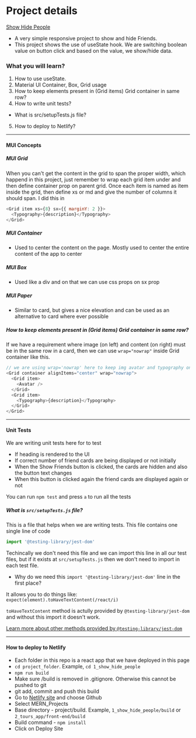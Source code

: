# Project details

[Show Hide People](https://1-show-hide-people-app.netlify.app/)

- A very simple responsive project to show and hide Friends.
- This project shows the use of useState hook. We are switching boolean value on button click and based on the value, we show/hide data.

### What you will learn?

1. How to use useState.
2. Material UI Container, Box, Grid usage
3. How to keep elements present in (Grid items) Grid container in same row?
4. How to write unit tests?

- What is src/setupTests.js file?

5. How to deploy to Netlify?

---

#### MUI Concepts

##### MUI Grid

When you can't get the content in the grid to span the proper width, which happend in this project, just remember to wrap each grid item under <Grid Item> and then define container prop on parent grid. Once each item is named as item inside the grid, then define xs or md and give the number of columns it should span. I did this in

```js
<Grid item xs={8} sx={{ marginY: 2 }}>
  <Typography>{description}</Typography>
</Grid>
```

##### MUI Container

- Used to center the content on the page. Mostly used to center the entire content of the app to center

##### MUI Box

- Used like a div and on that we can use css props on sx prop

##### MUI Paper

- Similar to card, but gives a nice elevation and can be used as an alternative to card where ever possible

##### How to keep elements present in (Grid items) Grid container in same row?

If we have a requirement where image (on left) and content (on right) must be in the same row in a card, then we can use `wrap="nowrap"` inside Grid container like this.

```js
// we are using wrap='nowrap' here to keep img avatar and typography on same row in all screen sizes
<Grid container alignItems="center" wrap="nowrap">
  <Grid item>
    <Avatar />
  </Grid>
  <Grid item>
    <Typography>{description}</Typography>
  </Grid>
</Grid>
```

---

#### Unit Tests

We are writing unit tests here for to test

- If heading is rendered to the UI
- If correct number of friend cards are being displayed or not initially
- When the Show Friends button is clicked, the cards are hidden and also the button text changes
- When this button is clicked again the friend cards are displayed again or not

You can run `npm test` and press `a` to run all the tests

##### What is `src/setupTests.js` file?

This is a file that helps when we are writing tests. This file contains one single line of code

```js
import '@testing-library/jest-dom'
```

Techincally we don't need this file and we can import this line in all our test files, but if it exists at `src/setupTests.js` then we don't need to import in each test file.

- Why do we need this `import '@testing-library/jest-dom'` line in the first place?

It allows you to do things like:
`expect(element).toHaveTextContent(/react/i)`

`toHaveTextContent` method is actully provided by `@testing-library/jest-dom` and without this import it doesn't work.

[Learn more about other methods provided by `@testing-library/jest-dom`](https://github.com/testing-library/jest-dom)

---

#### How to deploy to Netlify

- Each folder in this repo is a react app that we have deployed in this page
- `cd project_folder`. Example, `cd 1_show_hide_people`
- `npm run build`
- Make sure /build is removed in .gitignore. Otherwise this cannot be pushed to git
- git add, commit and push this build
- Go to [Netlify site](https://app.netlify.com/start) and choose Github
- Select MERN_Projects
- Base directory - project/build. Example, `1_show_hide_people/build` or `2_tours_app/front-end/build`
- Build command - `npm install`
- Click on Deploy Site
